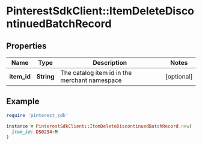 # PinterestSdkClient::ItemDeleteDiscontinuedBatchRecord

## Properties

| Name | Type | Description | Notes |
| ---- | ---- | ----------- | ----- |
| **item_id** | **String** | The catalog item id in the merchant namespace | [optional] |

## Example

```ruby
require 'pinterest_sdk'

instance = PinterestSdkClient::ItemDeleteDiscontinuedBatchRecord.new(
  item_id: DS0294-M
)
```

